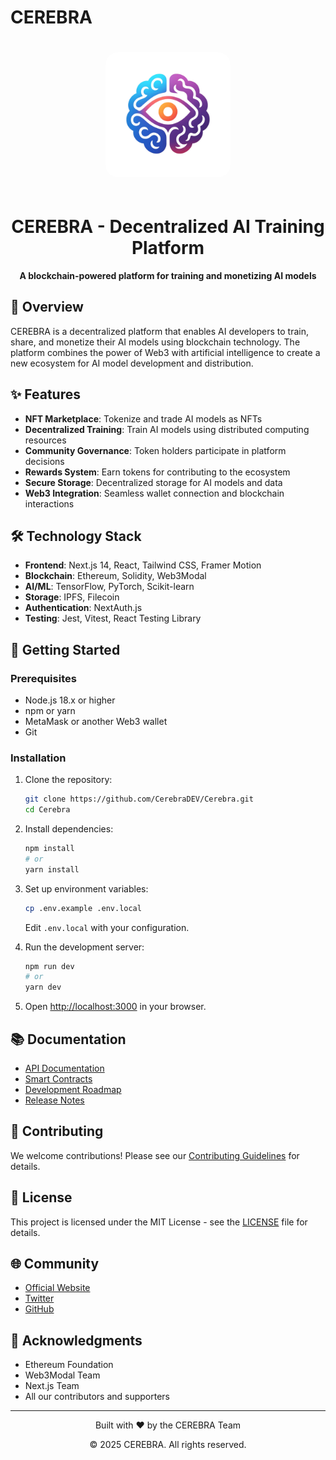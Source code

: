 # CEREBRA

<div align="center">
  <img src="public/images/logo.svg" alt="CEREBRA Logo" width="200" height="200" style="border-radius: 20px; margin: 20px 0;" />
  <h1>CEREBRA - Decentralized AI Training Platform</h1>
  <p>
    <strong>A blockchain-powered platform for training and monetizing AI models</strong>
  </p>
</div>

## 🚀 Overview

CEREBRA is a decentralized platform that enables AI developers to train, share, and monetize their AI models using blockchain technology. The platform combines the power of Web3 with artificial intelligence to create a new ecosystem for AI model development and distribution.

## ✨ Features

- **NFT Marketplace**: Tokenize and trade AI models as NFTs
- **Decentralized Training**: Train AI models using distributed computing resources
- **Community Governance**: Token holders participate in platform decisions
- **Rewards System**: Earn tokens for contributing to the ecosystem
- **Secure Storage**: Decentralized storage for AI models and data
- **Web3 Integration**: Seamless wallet connection and blockchain interactions

## 🛠️ Technology Stack

- **Frontend**: Next.js 14, React, Tailwind CSS, Framer Motion
- **Blockchain**: Ethereum, Solidity, Web3Modal
- **AI/ML**: TensorFlow, PyTorch, Scikit-learn
- **Storage**: IPFS, Filecoin
- **Authentication**: NextAuth.js
- **Testing**: Jest, Vitest, React Testing Library

## 🚀 Getting Started

### Prerequisites

- Node.js 18.x or higher
- npm or yarn
- MetaMask or another Web3 wallet
- Git

### Installation

1. Clone the repository:
   ```bash
   git clone https://github.com/CerebraDEV/Cerebra.git
   cd Cerebra
   ```

2. Install dependencies:
   ```bash
   npm install
   # or
   yarn install
   ```

3. Set up environment variables:
   ```bash
   cp .env.example .env.local
   ```
   Edit `.env.local` with your configuration.

4. Run the development server:
   ```bash
   npm run dev
   # or
   yarn dev
   ```

5. Open [http://localhost:3000](http://localhost:3000) in your browser.

## 📚 Documentation

- [API Documentation](docs/api/README.md)
- [Smart Contracts](contracts/README.md)
- [Development Roadmap](docs/ROADMAP.md)
- [Release Notes](docs/RELEASE.md)

## 🤝 Contributing

We welcome contributions! Please see our [Contributing Guidelines](CONTRIBUTING.md) for details.

## 📄 License

This project is licensed under the MIT License - see the [LICENSE](LICENSE) file for details.

## 🌐 Community

- [Official Website](https://www.cerebra.work)
- [Twitter](https://x.com/Cerebra_X)
- [GitHub](https://github.com/CerebraDEV/Cerebra)

## 🙏 Acknowledgments

- Ethereum Foundation
- Web3Modal Team
- Next.js Team
- All our contributors and supporters

---

<div align="center">
  <p>Built with ❤️ by the CEREBRA Team</p>
  <p>© 2025 CEREBRA. All rights reserved.</p>
</div> 